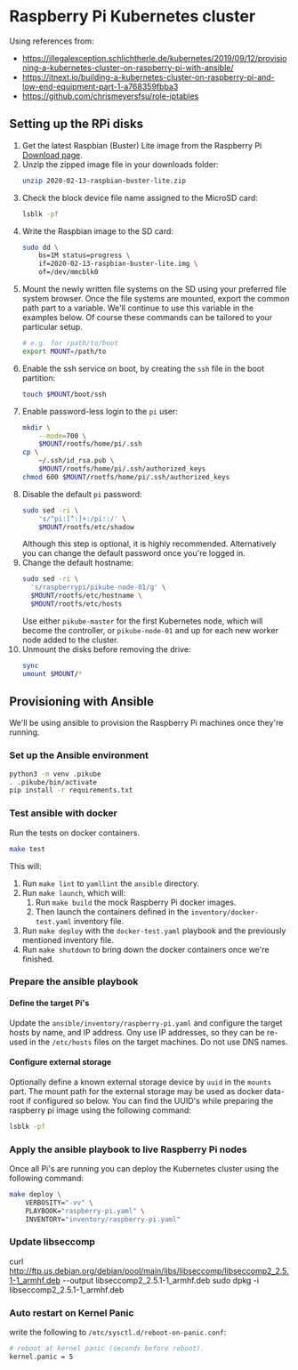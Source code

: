 # Raspberry Pi Kubernetes cluster

Using references from:
* https://illegalexception.schlichtherle.de/kubernetes/2019/09/12/provisioning-a-kubernetes-cluster-on-raspberry-pi-with-ansible/
* https://itnext.io/building-a-kubernetes-cluster-on-raspberry-pi-and-low-end-equipment-part-1-a768359fbba3
* https://github.com/chrismeyersfsu/role-iptables

## Setting up the RPi disks

1. Get the latest Raspbian (Buster) Lite image from the
    Raspberry Pi
    [Download page](https://www.raspberrypi.org/downloads/raspbian/).
2. Unzip the zipped image file in your downloads folder:
    ```bash
    unzip 2020-02-13-raspbian-buster-lite.zip
    ```
3. Check the block device file name assigned to the MicroSD card:
    ```bash
    lsblk -pf
    ```
4. Write the Raspbian image to the SD card:
    ```bash
    sudo dd \
        bs=1M status=progress \
        if=2020-02-13-raspbian-buster-lite.img \
        of=/dev/mmcblk0
    ```
5. Mount the newly written file systems on the SD using your preferred file
    system browser. Once the file systems are mounted, export the common path
    part to a variable. We'll continue to use this variable in the examples
    below. Of course these commands can be tailored to your particular setup.
    ```bash
    # e.g. for /path/to/boot
    export MOUNT=/path/to
    ```
6. Enable the ssh service on boot, by creating the `ssh` file in the boot
    partition:
    ```bash
    touch $MOUNT/boot/ssh
    ```
7. Enable password-less login to the `pi` user:
    ```bash
    mkdir \
        --mode=700 \
        $MOUNT/rootfs/home/pi/.ssh
    cp \
        ~/.ssh/id_rsa.pub \
        $MOUNT/rootfs/home/pi/.ssh/authorized_keys
    chmod 600 $MOUNT/rootfs/home/pi/.ssh/authorized_keys
    ```
8. Disable the default `pi` password:
    ```bash
    sudo sed -ri \
        's/^pi:[^:]+:/pi::/' \
        $MOUNT/rootfs/etc/shadow
    ```
    Although this step is optional, it is highly recommended. Alternatively you
    can change the default password once you're logged in.
9. Change the default hostname:
    ```bash
    sudo sed -ri \
      's/raspberrypi/pikube-node-01/g' \
      $MOUNT/rootfs/etc/hostname \
      $MOUNT/rootfs/etc/hosts
    ```
    Use either `pikube-master` for the first Kubernetes node, which will become
    the controller, or `pikube-node-01` and up for each new worker node added to
    the cluster.
10. Unmount the disks before removing the drive:
    ```bash
    sync
    umount $MOUNT/*
    ```

## Provisioning with Ansible

We'll be using ansible to provision the Raspberry Pi machines once they're
running.

### Set up the Ansible environment

```bash
python3 -m venv .pikube
. .pikube/bin/activate
pip install -r requirements.txt
```

### Test ansible with docker

Run the tests on docker containers.

```bash
make test
```

This will:
1. Run `make lint` to `yamllint` the `ansible` directory.
2. Run `make launch`, which will:
    1. Run `make build` the mock Raspberry Pi docker images.
    2. Then launch the containers defined in the `inventory/docker-test.yaml`
        inventory file.
3. Run `make deploy` with the `docker-test.yaml` playbook and the previously
    mentioned inventory file.
4. Run `make shutdown` to bring down the docker containers once we're finished.

### Prepare the ansible playbook

#### Define the target Pi's

Update the `ansible/inventory/raspberry-pi.yaml` and configure the target
hosts by name, and IP address. Ony use IP addresses, so they can be re-used
in the `/etc/hosts` files on the target machines. Do not use DNS names.

#### Configure external storage

Optionally define a known external storage device by `uuid` in the `mounts`
part. The mount path for the external storage may be used as docker data-root if
configured so below. You can find the UUID's while preparing the raspberry pi
image using the following command:

```bash
lsblk -pf
```

### Apply the ansible playbook to live Raspberry Pi nodes

Once all Pi's are running you can deploy the Kubernetes cluster using the
following command:

```bash
make deploy \
    VERBOSITY="-vv" \
    PLAYBOOK="raspberry-pi.yaml" \
    INVENTORY="inventory/raspberry-pi.yaml"
```

### Update libseccomp

curl http://ftp.us.debian.org/debian/pool/main/libs/libseccomp/libseccomp2_2.5.1-1_armhf.deb --output libseccomp2_2.5.1-1_armhf.deb
sudo dpkg -i libseccomp2_2.5.1-1_armhf.deb

### Auto restart on Kernel Panic

write the following to `/etc/sysctl.d/reboot-on-panic.conf`:

```bash
# reboot at kernel panic (seconds before reboot).
kernel.panic = 5
```
